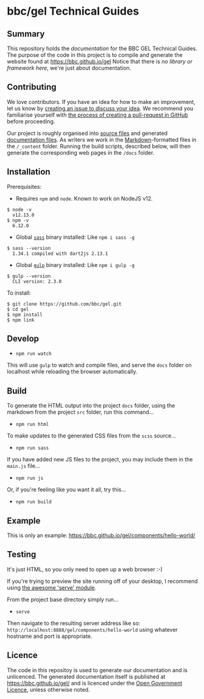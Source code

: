 # bbc/gel Technical Guides

## Summary

This repository holds the _documentation_ for the BBC GEL Technical Guides. The purpose of the code in this project is to compile and generate the website found at https://bbc.github.io/gel Notice that there is *no library or framework here*, we're just about documentation.

## Contributing

We love contributors. If you have an idea for how to make an improvement, let us know by [creating an issue to discuss your idea](https://github.com/bbc/gel/issues). We recommend you familiarise yourself with [the process of creating a pull-request in GitHub](https://help.github.com/en/articles/creating-a-pull-request) before proceeding.

Our project is roughly organised into [source files](https://github.com/bbc/gel/tree/master/_content) and generated [documentation files](https://github.com/bbc/gel/tree/master/docs). As writers we work in the [Markdown](https://learnxinyminutes.com/docs/markdown/)-formatted files in the `/_content` folder. Running the build scripts, described below, will then generate the corresponding web pages in the `/docs` folder.

## Installation

Prerequisites:

* Requires `npm` and `node`. Known to work on NodeJS v12.
```
$ node -v
  v12.13.0
$ npm -v
  6.12.0
```
* Global [`sass`](https://www.npmjs.com/package/sass) binary installed: Like `npm i sass -g`
```
$ sass --version
  1.34.1 compiled with dart2js 2.13.1
```
* Global [`gulp`](https://www.npmjs.com/package/gulp) binary installed: Like `npm i gulp -g`
```
$ gulp --version
  CLI version: 2.3.0
```

To install:
```
$ git clone https://github.com/bbc/gel.git
$ cd gel
$ npm install
$ npm link
```

## Develop
- `npm run watch`

This will use `gulp` to watch and compile files, and serve the `docs` folder on localhost while reloading the browser automatically.

## Build
To generate the HTML output into the project `docs` folder, using the markdown from the project `src` folder, run this command...

- `npm run html`

To make updates to the generated CSS files from the `scss` source...

- `npm run sass`

If you have added new JS files to the project, you may include them in the `main.js` file...

- `npm run js`

Or, if you're feeling like you want it all, try this...

- `npm run build`

## Example

This is only an example: https://bbc.github.io/gel/components/hello-world/

## Testing

It's just HTML, so you only need to open up a web browser :-)

If you're trying to preview the site running off of your desktop, I recommend using [the awesome 'serve' module](https://www.npmjs.com/package/serve).

From the project base directory simply run...

- `serve`

Then navigate to the resulting server address like so: `http://localhost:8888/gel/components/hello-world` using whatever hostname and port is appropriate.

## Licence

The code in this repositoy is used to generate our documentation and is unlicenced. The generated documentation itself is published at <https://bbc.github.io/gel/> and is licenced under the [Open Government Licence](https://www.nationalarchives.gov.uk/doc/open-government-licence/version/3/), unless otherwise noted.
